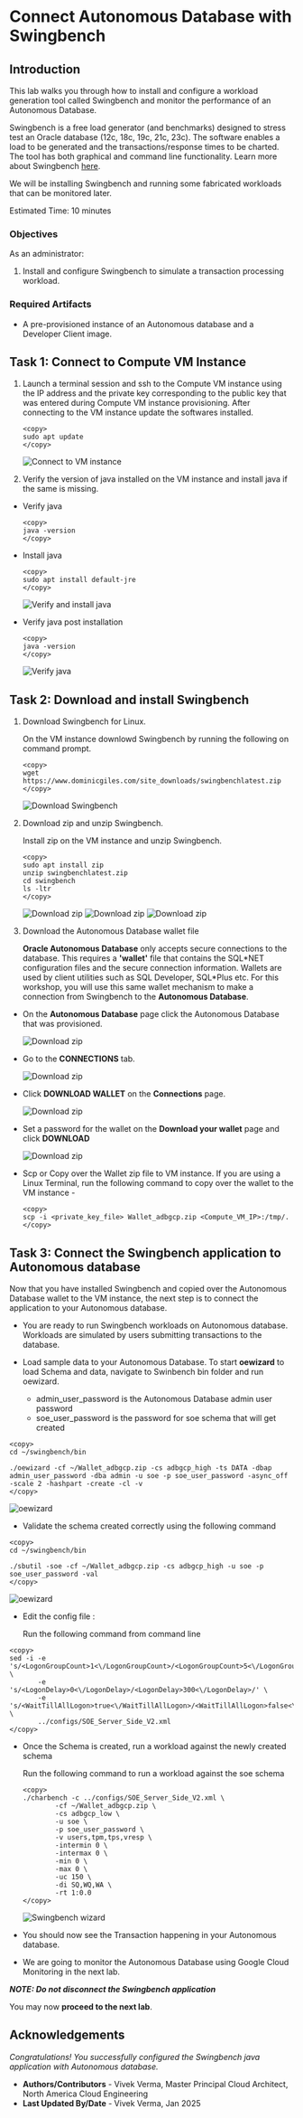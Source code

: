 # Connect Autonomous Database with Swingbench

## Introduction

This lab walks you through how to install and configure a workload generation tool called Swingbench and monitor the performance of an Autonomous Database.

Swingbench is a free load generator (and benchmarks) designed to stress test an Oracle database (12c, 18c, 19c, 21c, 23c). The software enables a load to be generated and the transactions/response times to be charted. The tool has both graphical and command line functionality. Learn more about Swingbench [here](https://www.dominicgiles.com/swingbench/).

We will be installing Swingbench and running some fabricated workloads that can be monitored later.

Estimated Time: 10 minutes

### Objectives

As an administrator:
1. Install and configure Swingbench to simulate a transaction processing workload.

### Required Artifacts

- A pre-provisioned instance of an Autonomous database and a Developer Client image. 

## Task 1: Connect to Compute VM Instance

1. Launch a terminal session and ssh to the Compute VM instance using the IP address and the private key corresponding to the public key that was entered during Compute VM instance provisioning. After connecting to the VM instance update the softwares installed.

    ```
    <copy>
    sudo apt update
    </copy>
    ```

    ![Connect to VM instance](./images/vm-connect.png " ")

2. Verify the version of java installed on the VM instance and install java if the same is missing.

- Verify java

    ```
    <copy>
    java -version
    </copy>
    ```

- Install java

    ```
    <copy>
    sudo apt install default-jre
    </copy>
    ```
    ![Verify and install java](./images/vm-java-check.png " ")

- Verify java post installation

    ```
    <copy>
    java -version
    </copy>
    ```

    ![Verify java](./images/vm-java-post.png " ")

## Task 2: Download and install Swingbench

1. Download Swingbench for Linux.

    On the VM instance downlowd Swingbench by running the following on command prompt.

    ```
    <copy>
    wget https://www.dominicgiles.com/site_downloads/swingbenchlatest.zip
    </copy>
    ```

    ![Download Swingbench](./images/vm-download-swing.png " ")

2. Download zip and unzip Swingbench.

    Install zip on the VM instance and unzip Swingbench.

    ```
    <copy>
    sudo apt install zip
    unzip swingbenchlatest.zip
    cd swingbench
    ls -ltr
    </copy>
    ```
    
    ![Download zip](./images/vm-install-zip.png " ")
    ![Download zip](./images/vm-unzip-swing.png " ")
    ![Download zip](./images/vm-list-swing.png " ")

3. Download the Autonomous Database wallet file

    **Oracle Autonomous Database** only accepts secure connections to the database. This requires a **'wallet'** file that contains the SQL\*NET configuration files and the secure connection information. Wallets are used by client utilities such as SQL Developer, SQL\*Plus etc. For this workshop, you will use this same wallet mechanism to make a connection from Swingbench to the **Autonomous Database**.

- On the **Autonomous Database** page click the Autonomous Database that was provisioned.

    ![Download zip](./images/vm-adb-details.png " ")

- Go to the **CONNECTIONS** tab.

    ![Download zip](./images/adb-details-connection.png " ")

- Click **DOWNLOAD WALLET** on the **Connections** page.

    ![Download zip](./images/adb-download.png " ")

- Set a password for the wallet on the **Download your wallet** page and click **DOWNLOAD**

    ![Download zip](./images/adb-download-wallet.png " ")
    
- Scp or Copy over the Wallet zip file to VM instance. If you are using a Linux Terminal, run the following command to copy over the wallet to the VM instance -

    ```
    <copy>
    scp -i <private_key_file> Wallet_adbgcp.zip <Compute_VM_IP>:/tmp/.
    </copy>
    ```

## Task 3: Connect the Swingbench application to Autonomous database

Now that you have installed Swingbench and copied over the Autonomous Database wallet to the VM instance, the next step is to connect the application to your Autonomous database.

- You are ready to run Swingbench workloads on Autonomous database. Workloads are simulated by users submitting transactions to the database.

- Load sample data to your Autonomous Database. To start **oewizard** to load Schema and data, navigate to Swinbench bin folder and run oewizard. 

    * admin\_user_password is the Autonomous Database admin user password
    * soe\_user_password is the password for soe schema that will get created 

```
<copy>
cd ~/swingbench/bin

./oewizard -cf ~/Wallet_adbgcp.zip -cs adbgcp_high -ts DATA -dbap admin_user_password -dba admin -u soe -p soe_user_password -async_off -scale 2 -hashpart -create -cl -v
</copy>
```

![oewizard](./images/oewizard.png " ")

- Validate the schema created correctly using the following command

```
<copy>
cd ~/swingbench/bin

./sbutil -soe -cf ~/Wallet_adbgcp.zip -cs adbgcp_high -u soe -p soe_user_password -val
</copy>
```

![oewizard](./images/oewizard-verify.png " ")

- Edit the config file :

    Run the following command from command line 

```
<copy>
sed -i -e 's/<LogonGroupCount>1<\/LogonGroupCount>/<LogonGroupCount>5<\/LogonGroupCount>/' \
       -e 's/<LogonDelay>0<\/LogonDelay>/<LogonDelay>300<\/LogonDelay>/' \
       -e 's/<WaitTillAllLogon>true<\/WaitTillAllLogon>/<WaitTillAllLogon>false<\/WaitTillAllLogon>/' \
       ../configs/SOE_Server_Side_V2.xml
</copy>
```

- Once the Schema is created, run a workload against the newly created schema

    Run the following command to run a workload against the soe schema

    ```
    <copy>
    ./charbench -c ../configs/SOE_Server_Side_V2.xml \
            -cf ~/Wallet_adbgcp.zip \
            -cs adbgcp_low \
            -u soe \
            -p soe_user_password \
            -v users,tpm,tps,vresp \
            -intermin 0 \
            -intermax 0 \
            -min 0 \
            -max 0 \
            -uc 150 \
            -di SQ,WQ,WA \
            -rt 1:0.0
    </copy>
    ```


    ![Swingbench wizard](./images/swingbench-load-run.png " ")

- You should now see the Transaction happening in your Autonomous database. 

- We are going to monitor the Autonomous Database using Google Cloud Monitoring in the next lab.

***NOTE: Do not disconnect the Swingbench application***

You may now **proceed to the next lab**.

## Acknowledgements
*Congratulations! You successfully configured the Swingbench java application with Autonomous database.*

- **Authors/Contributors** - Vivek Verma, Master Principal Cloud Architect, North America Cloud Engineering
- **Last Updated By/Date** - Vivek Verma, Jan 2025